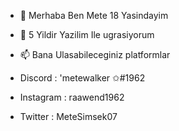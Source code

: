 - 👋 Merhaba Ben Mete 18 Yasindayim 
- 👀 5 Yildir Yazilim Ile ugrasiyorum
- 📫 Bana Ulasabileceginiz platformlar

- Discord : 'metewalker ✩#1962
- Instagram : raawend1962
- Twitter : MeteSimsek07


